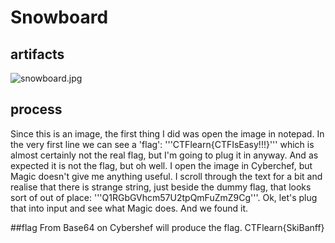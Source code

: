 # Snowboard

## artifacts
![snowboard.jpg](https://github.com/functionpdf/CTFlearn/edit/main/forensics/Snowboard/snowboard.jpg)

## process
Since this is an image, the first thing I did was open the image in notepad. 
In the very first line we can see a 'flag': '''CTFlearn{CTFIsEasy!!!}''' which is almost certainly not the real flag, but I'm going to plug it in anyway. 
And as expected it is not the flag, but oh well. 
I open the image in Cyberchef, but Magic doesn't give me anything useful. 
I scroll through the text for a bit and realise that there is strange string, just beside the dummy flag, that looks sort of out of place: '''Q1RGbGVhcm57U2tpQmFuZmZ9Cg'''. 
Ok, let's plug that into input and see what Magic does. And we found it.

##flag
From Base64 on Cybershef will produce the flag. CTFlearn{SkiBanff}
